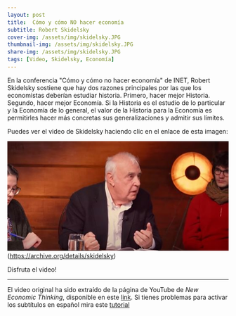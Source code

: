 ```yaml
---
layout: post
title:  Cómo y cómo NO hacer economía
subtitle: Robert Skidelsky
cover-img: /assets/img/skidelsky.JPG
thumbnail-img: /assets/img/skidelsky.JPG
share-img: /assets/img/skidelsky.JPG
tags: [Video, Skidelsky, Economía]
---
```


En la conferencia "Cómo y cómo no hacer economía" de INET, Robert Skidelsky sostiene que hay dos razones principales por las que los economistas deberían estudiar historia. Primero, hacer mejor Historia. Segundo, hacer mejor Economía. Si la Historia es el estudio de lo particular y la Economía de lo general, el valor de la Historia para la Economía es permitirles hacer más concretas sus generalizaciones y admitir sus límites.

Puedes ver el video de Skidelsky haciendo clic en el enlace de esta imagen:

![Video de Skidelsky](/assets/img/skidelsky.JPG)(https://archive.org/details/skidelsky)

Disfruta el video!

----
El video original ha sido extraído de la página de YouTube de *New Economic Thinking*, disponible en este [link](https://www.youtube.com/watch?v=GFgrJa5X56g). Si tienes problemas para activar los subtítulos en español mira este [tutorial](https://www.youtube.com/watch?v=sEvX5Q973Nc)
